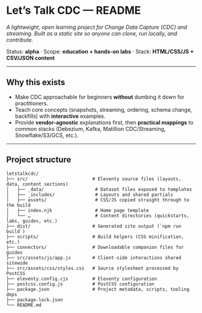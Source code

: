 # Let’s Talk CDC — README

_A lightweight, open learning project for Change Data Capture (CDC) and streaming. Built as a static site so anyone can clone, run locally, and contribute._

Status: **alpha** · Scope: **education + hands-on labs** · Stack: **HTML/CSS/JS + CSV/JSON content**

---

## Why this exists

- Make CDC approachable for beginners **without** dumbing it down for practitioners.
- Teach core concepts (snapshots, streaming, ordering, schema change, backfills) with **interactive** examples.
- Provide **vendor-agnostic** explanations first, then **practical mappings** to common stacks (Debezium, Kafka, Matillion CDC/Streaming, Snowflake/S3/GCS, etc.).

---

## Project structure

```text
letstalkcdc/
├── src/                        # Eleventy source files (layouts, data, content sections)
│   ├── _data/                   # Dataset files exposed to templates
│   ├── _includes/               # Layouts and shared partials
│   ├── assets/                  # CSS/JS copied straight through to the build
│   ├── index.njk                # Home page template
│   └── …                        # Content directories (quickstarts, labs, guides, etc.)
├── dist/                       # Generated site output (`npm run build`)
├── scripts/                    # Build helpers (CSS minification, etc.)
├── connectors/                 # Downloadable companion files for guides
├── src/assets/js/app.js        # Client-side interactions shared sitewide
├── src/assets/css/styles.css   # Source stylesheet processed by PostCSS
├── eleventy.config.cjs         # Eleventy configuration
├── postcss.config.js           # PostCSS configuration
├── package.json                # Project metadata, scripts, tooling deps
├── package-lock.json
└── README.md
```
